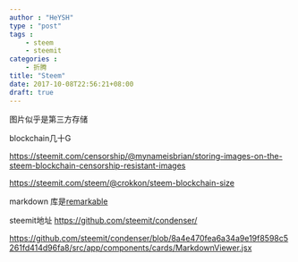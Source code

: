 ```yaml
---
author : "HeYSH"
type : "post"
tags :
    - steem
    - steemit
categories :
    - 折腾
title: "Steem"
date: 2017-10-08T22:56:21+08:00
draft: true
---
```


图片似乎是第三方存储

blockchain几十G

https://steemit.com/censorship/@mynameisbrian/storing-images-on-the-steem-blockchain-censorship-resistant-images

https://steemit.com/steem/@crokkon/steem-blockchain-size

markdown 库是[remarkable](https://github.com/jonschlinkert/remarkable)

steemit地址 https://github.com/steemit/condenser/

https://github.com/steemit/condenser/blob/8a4e470fea6a34a9e19f8598c5261fd414d96fa8/src/app/components/cards/MarkdownViewer.jsx
